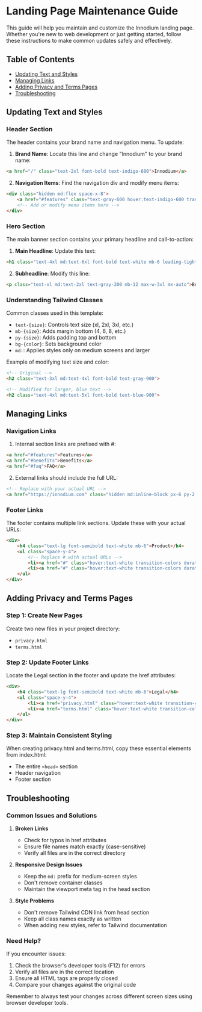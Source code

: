 # Landing Page Maintenance Guide

This guide will help you maintain and customize the Innodium landing page. Whether you're new to web development or just getting started, follow these instructions to make common updates safely and effectively.

## Table of Contents
- [Updating Text and Styles](#updating-text-and-styles)
- [Managing Links](#managing-links)
- [Adding Privacy and Terms Pages](#adding-privacy-and-terms-pages)
- [Troubleshooting](#troubleshooting)

## Updating Text and Styles

### Header Section
The header contains your brand name and navigation menu. To update:

1. **Brand Name**: Locate this line and change "Innodium" to your brand name:
```html
<a href="/" class="text-2xl font-bold text-indigo-600">Innodium</a>
```

2. **Navigation Items**: Find the navigation div and modify menu items:
```html
<div class="hidden md:flex space-x-8">
    <a href="#features" class="text-gray-600 hover:text-indigo-600 transition-colors duration-300">Features</a>
    <!-- Add or modify menu items here -->
</div>
```

### Hero Section
The main banner section contains your primary headline and call-to-action:

1. **Main Headline**: Update this text:
```html
<h1 class="text-4xl md:text-6xl font-bold text-white mb-6 leading-tight">Build Your Website in Minutes, Not Days</h1>
```

2. **Subheadline**: Modify this line:
```html
<p class="text-xl md:text-2xl text-gray-200 mb-12 max-w-3xl mx-auto">Best AI Website Builder, No Code Required</p>
```

### Understanding Tailwind Classes
Common classes used in this template:
- `text-{size}`: Controls text size (xl, 2xl, 3xl, etc.)
- `mb-{size}`: Adds margin bottom (4, 6, 8, etc.)
- `py-{size}`: Adds padding top and bottom
- `bg-{color}`: Sets background color
- `md:`: Applies styles only on medium screens and larger

Example of modifying text size and color:
```html
<!-- Original -->
<h2 class="text-3xl md:text-4xl font-bold text-gray-900">

<!-- Modified for larger, blue text -->
<h2 class="text-4xl md:text-5xl font-bold text-blue-900">
```

## Managing Links

### Navigation Links
1. Internal section links are prefixed with #:
```html
<a href="#features">Features</a>
<a href="#benefits">Benefits</a>
<a href="#faq">FAQ</a>
```

2. External links should include the full URL:
```html
<!-- Replace with your actual URL -->
<a href="https://innodium.com" class="hidden md:inline-block px-6 py-2 bg-indigo-600">Get Started</a>
```

### Footer Links
The footer contains multiple link sections. Update these with your actual URLs:

```html
<div>
    <h4 class="text-lg font-semibold text-white mb-6">Product</h4>
    <ul class="space-y-4">
        <!-- Replace # with actual URLs -->
        <li><a href="#" class="hover:text-white transition-colors duration-300">Features</a></li>
        <li><a href="#" class="hover:text-white transition-colors duration-300">Pricing</a></li>
    </ul>
</div>
```

## Adding Privacy and Terms Pages

### Step 1: Create New Pages
Create two new files in your project directory:
- `privacy.html`
- `terms.html`

### Step 2: Update Footer Links
Locate the Legal section in the footer and update the href attributes:

```html
<div>
    <h4 class="text-lg font-semibold text-white mb-6">Legal</h4>
    <ul class="space-y-4">
        <li><a href="privacy.html" class="hover:text-white transition-colors duration-300">Privacy Policy</a></li>
        <li><a href="terms.html" class="hover:text-white transition-colors duration-300">Terms of Service</a></li>
    </ul>
</div>
```

### Step 3: Maintain Consistent Styling
When creating privacy.html and terms.html, copy these essential elements from index.html:
- The entire `<head>` section
- Header navigation
- Footer section

## Troubleshooting

### Common Issues and Solutions

1. **Broken Links**
   - Check for typos in href attributes
   - Ensure file names match exactly (case-sensitive)
   - Verify all files are in the correct directory

2. **Responsive Design Issues**
   - Keep the `md:` prefix for medium-screen styles
   - Don't remove container classes
   - Maintain the viewport meta tag in the head section

3. **Style Problems**
   - Don't remove Tailwind CDN link from head section
   - Keep all class names exactly as written
   - When adding new styles, refer to Tailwind documentation

### Need Help?
If you encounter issues:
1. Check the browser's developer tools (F12) for errors
2. Verify all files are in the correct location
3. Ensure all HTML tags are properly closed
4. Compare your changes against the original code

Remember to always test your changes across different screen sizes using browser developer tools.